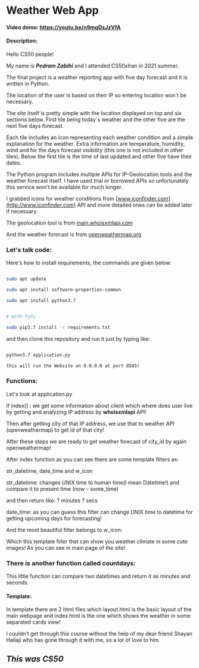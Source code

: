 # Weather Web App

#### Video demo: https://youtu.be/n9mqDxJzVfA

#### Description:

Hello CS50 people!

My name is ***Pedram Zabihi*** and I attended CS50xIran in 2021 summer.

The final project is a weather reporting app with five day forecast and it is written in Python.

The location of the user is based on their IP so entering location won`t be necessary.

The site itself is pretty simple with the location displayed on top and six sections below. First tile being today`s weather and the other five are the next five days forecast.

Each tile includes an icon representing each weather condition and a simple explanation for the weather. Extra information are temperature, humidity, wind and for the days forecast visibility (this one is not included in other tiles). Below the first tile is the time of last updated and other five have their dates.

The Python program includes multiple APIs for IP-Geolocation tools and the weather forecast itself. I have used trial or borrowed APIs so unfortunately this service won't be available for much longer.

I grabbed icons for weather conditions from [www.iconfinder.com](http://www.iconfinder.com) API and more detailed ones can be added later if necessary.

The geolocation tool is from [main.whoisxmlapi.com](https://main.whoisxmlapi.com)

And the weather forecast is from [openweathermap.org](https://openweathermap.org/)

### Let's talk code:

Here's how to install requirements, the commands are given below:

``` bash

sudo apt update

sudo apt install software-properties-common

sudo apt install python3.7

```


``` bash

# With PyPi

sudo pip3.7 install -r requirements.txt

```

and then clone this repository and run it just by typing like:

``` bash

python3.7 application.py

this will run the Website on 0.0.0.0 at port 8585!
```
### Functions:

Let's look at application.py 

If index() : we get some information about client which where does user live by getting and analyzing IP address by **whoisxmlapi** API!

Then after getting city of that IP address, we use that to weather API (openweathermap) to get id of that city!

After these steps we are ready to get weather forecast of city\_id by again openweathermap! 

After index function as you can see there are some template filters as:

str\_datetime, date\_time and w\_icon

str\_datetime: changes UNIX time to human time(I mean Datetime!) and compare it to present time (now – some\_time)

and then return like: ? minutes ? secs

date\_time: as you can guess this filter can change UNIX time to datetime for getting upcoming days for forecasting!

And the most beautiful filter belongs to w\_icon:

Which this template filter that can show you weather climate in some cute images! As you can see in main page of  the site!



### There is another function called countdays:

This little function can compare two datetimes and return it as minutes and seconds.

#### Template:

In template there are 2 html files which layout.html is the basic layout of the main webpage and index.html is the one which shows the weather in some separated cards view!


I couldn’t get through this course without the help of my dear friend Shayan Hallaji who has gone through it with me, so a lot of love to him.

## ***This was CS50***
